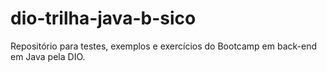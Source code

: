 # dio-trilha-java-b-sico
Repositório para testes, exemplos e exercícios do Bootcamp em back-end em Java pela DIO. 

